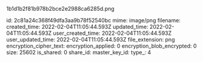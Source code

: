 1b1d1b2f81b978b2bce2e2988ca6285d.png

id: 2c81a24c368f49dfa3aa9b78f52540bc
mime: image/png
filename: 
created_time: 2022-02-04T11:05:44.593Z
updated_time: 2022-02-04T11:05:44.593Z
user_created_time: 2022-02-04T11:05:44.593Z
user_updated_time: 2022-02-04T11:05:44.593Z
file_extension: png
encryption_cipher_text: 
encryption_applied: 0
encryption_blob_encrypted: 0
size: 25602
is_shared: 0
share_id: 
master_key_id: 
type_: 4